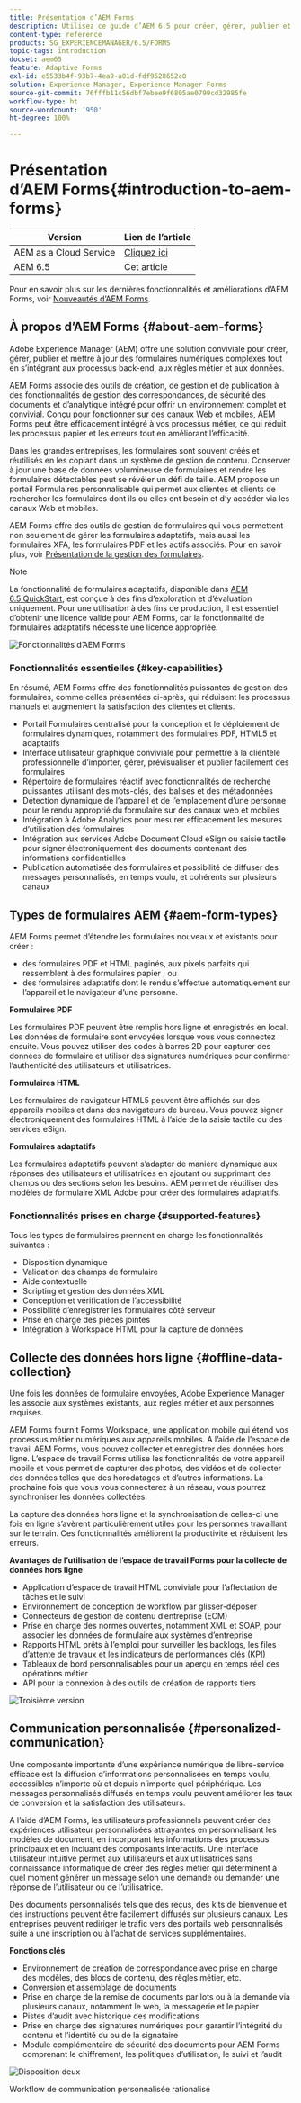 ```yaml
---
title: Présentation d’AEM Forms
description: Utilisez ce guide d’AEM 6.5 pour créer, gérer, publier et mettre à jour des formulaires numériques. Trouvez de l’aide sur l’installation, la mise à niveau et la configuration, et découvrez comment créer des formulaires adaptatifs.
content-type: reference
products: SG_EXPERIENCEMANAGER/6.5/FORMS
topic-tags: introduction
docset: aem65
feature: Adaptive Forms
exl-id: e5533b4f-93b7-4ea9-a01d-fdf9528652c8
solution: Experience Manager, Experience Manager Forms
source-git-commit: 76fffb11c56dbf7ebee9f6805ae0799cd32985fe
workflow-type: ht
source-wordcount: '950'
ht-degree: 100%

---
```


# Présentation d’AEM Forms{#introduction-to-aem-forms}

| Version | Lien de l’article |
| -------- | ---------------------------- |
| AEM as a Cloud Service | [Cliquez ici](https://experienceleague.adobe.com/docs/experience-manager-cloud-service/content/forms/forms-overview/home.html?lang=fr) |
| AEM 6.5 | Cet article |

Pour en savoir plus sur les dernières fonctionnalités et améliorations d’AEM Forms, voir [Nouveautés d’AEM Forms](../../forms/using/whats-new.md).

## À propos d’AEM Forms {#about-aem-forms}

Adobe Experience Manager (AEM) offre une solution conviviale pour créer, gérer, publier et mettre à jour des formulaires numériques complexes tout en s’intégrant aux processus back-end, aux règles métier et aux données.

AEM Forms associe des outils de création, de gestion et de publication à des fonctionnalités de gestion des correspondances, de sécurité des documents et d’analytique intégré pour offrir un environnement complet et convivial. Conçu pour fonctionner sur des canaux Web et mobiles, AEM Forms peut être efficacement intégré à vos processus métier, ce qui réduit les processus papier et les erreurs tout en améliorant l’efficacité.

Dans les grandes entreprises, les formulaires sont souvent créés et réutilisés en les copiant dans un système de gestion de contenu. Conserver à jour une base de données volumineuse de formulaires et rendre les formulaires détectables peut se révéler un défi de taille. AEM propose un portail Formulaires personnalisable qui permet aux clientes et clients de rechercher les formulaires dont ils ou elles ont besoin et d’y accéder via les canaux Web et mobiles.

AEM Forms offre des outils de gestion de formulaires qui vous permettent non seulement de gérer les formulaires adaptatifs, mais aussi les formulaires XFA, les formulaires PDF et les actifs associés. Pour en savoir plus, voir [Présentation de la gestion des formulaires](../../forms/using/introduction-managing-forms.md).

>[!NOTE]
>
>La fonctionnalité de formulaires adaptatifs, disponible dans [AEM 6.5 QuickStart](https://experienceleague.adobe.com/docs/experience-manager-65/deploying/deploying/deploy.html?lang=fr), est conçue à des fins d’exploration et d’évaluation uniquement. Pour une utilisation à des fins de production, il est essentiel d’obtenir une licence valide pour AEM Forms, car la fonctionnalité de formulaires adaptatifs nécessite une licence appropriée.

![Fonctionnalités d’AEM Forms](do-not-localize/4th-draft.gif)

### Fonctionnalités essentielles {#key-capabilities}

En résumé, AEM Forms offre des fonctionnalités puissantes de gestion des formulaires, comme celles présentées ci-après, qui réduisent les processus manuels et augmentent la satisfaction des clientes et clients.

* Portail Formulaires centralisé pour la conception et le déploiement de formulaires dynamiques, notamment des formulaires PDF, HTML5 et adaptatifs
* Interface utilisateur graphique conviviale pour permettre à la clientèle professionnelle d’importer, gérer, prévisualiser et publier facilement des formulaires
* Répertoire de formulaires réactif avec fonctionnalités de recherche puissantes utilisant des mots-clés, des balises et des métadonnées
* Détection dynamique de l’appareil et de l’emplacement d’une personne pour le rendu approprié du formulaire sur des canaux web et mobiles
* Intégration à Adobe Analytics pour mesurer efficacement les mesures d’utilisation des formulaires
* Intégration aux services Adobe Document Cloud eSign ou saisie tactile pour signer électroniquement des documents contenant des informations confidentielles
* Publication automatisée des formulaires et possibilité de diffuser des messages personnalisés, en temps voulu, et cohérents sur plusieurs canaux

## Types de formulaires AEM {#aem-form-types}

AEM Forms permet d’étendre les formulaires nouveaux et existants pour créer :

* des formulaires PDF et HTML paginés, aux pixels parfaits qui ressemblent à des formulaires papier ; ou
* des formulaires adaptatifs dont le rendu s’effectue automatiquement sur l’appareil et le navigateur d’une personne.

**Formulaires PDF**

Les formulaires PDF peuvent être remplis hors ligne et enregistrés en local. Les données de formulaire sont envoyées lorsque vous vous connectez ensuite. Vous pouvez utiliser des codes à barres 2D pour capturer des données de formulaire et utiliser des signatures numériques pour confirmer l’authenticité des utilisateurs et utilisatrices.

**Formulaires HTML**

Les formulaires de navigateur HTML5 peuvent être affichés sur des appareils mobiles et dans des navigateurs de bureau. Vous pouvez signer électroniquement des formulaires HTML à l’aide de la saisie tactile ou des services eSign.

**Formulaires adaptatifs**

Les formulaires adaptatifs peuvent s’adapter de manière dynamique aux réponses des utilisateurs et utilisatrices en ajoutant ou supprimant des champs ou des sections selon les besoins. AEM permet de réutiliser des modèles de formulaire XML Adobe pour créer des formulaires adaptatifs.

### Fonctionnalités prises en charge {#supported-features}

Tous les types de formulaires prennent en charge les fonctionnalités suivantes :

* Disposition dynamique
* Validation des champs de formulaire
* Aide contextuelle
* Scripting et gestion des données XML
* Conception et vérification de l’accessibilité
* Possibilité d’enregistrer les formulaires côté serveur
* Prise en charge des pièces jointes
* Intégration à Workspace HTML pour la capture de données

## Collecte des données hors ligne {#offline-data-collection}

Une fois les données de formulaire envoyées, Adobe Experience Manager les associe aux systèmes existants, aux règles métier et aux personnes requises.

AEM Forms fournit Forms Workspace, une application mobile qui étend vos processus métier numériques aux appareils mobiles. A l’aide de l’espace de travail AEM Forms, vous pouvez collecter et enregistrer des données hors ligne. L’espace de travail Forms utilise les fonctionnalités de votre appareil mobile et vous permet de capturer des photos, des vidéos et de collecter des données telles que des horodatages et d’autres informations. La prochaine fois que vous vous connecterez à un réseau, vous pourrez synchroniser les données collectées.

La capture des données hors ligne et la synchronisation de celles-ci une fois en ligne s’avèrent particulièrement utiles pour les personnes travaillant sur le terrain. Ces fonctionnalités améliorent la productivité et réduisent les erreurs.

**Avantages de l’utilisation de l’espace de travail Forms pour la collecte de données hors ligne**

* Application d’espace de travail HTML conviviale pour l’affectation de tâches et le suivi
* Environnement de conception de workflow par glisser-déposer
* Connecteurs de gestion de contenu d’entreprise (ECM)
* Prise en charge des normes ouvertes, notamment XML et SOAP, pour associer les données de formulaire aux systèmes d’entreprise
* Rapports HTML prêts à l’emploi pour surveiller les backlogs, les files d’attente de travaux et les indicateurs de performances clés (KPI)
* Tableaux de bord personnalisables pour un aperçu en temps réel des opérations métier
* API pour la connexion à des outils de création de rapports tiers

![Troisième version](do-not-localize/3rd-draft.gif)

## Communication personnalisée {#personalized-communication}

Une composante importante d’une expérience numérique de libre-service efficace est la diffusion d’informations personnalisées en temps voulu, accessibles n’importe où et depuis n’importe quel périphérique. Les messages personnalisés diffusés en temps voulu peuvent améliorer les taux de conversion et la satisfaction des utilisateurs.

A l’aide d’AEM Forms, les utilisateurs professionnels peuvent créer des expériences utilisateur personnalisées attrayantes en personnalisant les modèles de document, en incorporant les informations des processus principaux et en incluant des composants interactifs. Une interface utilisateur intuitive permet aux utilisateurs et aux utilisatrices sans connaissance informatique de créer des règles métier qui déterminent à quel moment générer un message selon une demande ou demander une réponse de l’utilisateur ou de l’utilisatrice.

Des documents personnalisés tels que des reçus, des kits de bienvenue et des instructions peuvent être facilement diffusés sur plusieurs canaux. Les entreprises peuvent rediriger le trafic vers des portails web personnalisés suite à une inscription ou à l’achat de services supplémentaires.

**Fonctions clés**

* Environnement de création de correspondance avec prise en charge des modèles, des blocs de contenu, des règles métier, etc.
* Conversion et assemblage de documents
* Prise en charge de la remise de documents par lots ou à la demande via plusieurs canaux, notamment le web, la messagerie et le papier
* Pistes d’audit avec historique des modifications
* Prise en charge des signatures numériques pour garantir l’intégrité du contenu et l’identité du ou de la signataire
* Module complémentaire de sécurité des documents pour AEM Forms comprenant le chiffrement, les politiques d’utilisation, le suivi et l’audit

![Disposition deux](do-not-localize/layout-02.png)

Workflow de communication personnalisée rationalisé

